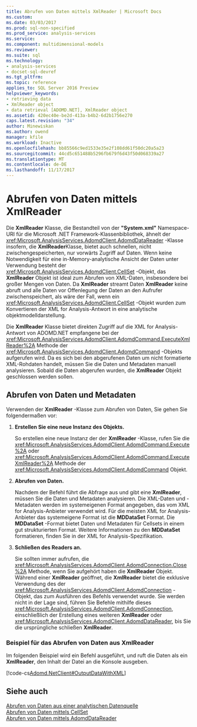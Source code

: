 ```yaml
---
title: Abrufen von Daten mittels XmlReader | Microsoft Docs
ms.custom: 
ms.date: 03/03/2017
ms.prod: sql-non-specified
ms.prod_service: analysis-services
ms.service: 
ms.component: multidimensional-models
ms.reviewer: 
ms.suite: sql
ms.technology:
- analysis-services
- docset-sql-devref
ms.tgt_pltfrm: 
ms.topic: reference
applies_to: SQL Server 2016 Preview
helpviewer_keywords:
- retrieving data
- XmlReader object
- data retrieval [ADOMD.NET], XmlReader object
ms.assetid: 420ec40e-be2d-413a-b4b2-6d2b1756e270
caps.latest.revision: "34"
author: Minewiskan
ms.author: owend
manager: kfile
ms.workload: Inactive
ms.openlocfilehash: bb85566c9ed1533e35e2f108dd61f50dc20a5a23
ms.sourcegitcommit: 44cd5c651488b5296fb679f6d43f50d068339a27
ms.translationtype: MT
ms.contentlocale: de-DE
ms.lasthandoff: 11/17/2017
---
```

# <a name="retrieving-data-using-the-xmlreader"></a>Abrufen von Daten mittels XmlReader
  Die **XmlReader** Klasse, die Bestandteil von der **"System.xml"** Namespace-URI für die Microsoft .NET Framework-Klassenbibliothek, ähnelt der <xref:Microsoft.AnalysisServices.AdomdClient.AdomdDataReader> -Klasse insofern, die **XmlReader**Klasse, bietet auch schnellen, nicht zwischengespeicherten, nur vorwärts Zugriff auf Daten. Wenn keine Notwendigkeit für eine in-Memory-analytische Ansicht der Daten unter Verwendung besteht der <xref:Microsoft.AnalysisServices.AdomdClient.CellSet> -Objekt, das **XmlReader** Objekt ist ideal zum Abrufen von XML-Daten, insbesondere bei großer Mengen von Daten. Da **XmlReader** streamt Daten **XmlReader** keine abruft und alle Daten vor Offenlegung der Daten an den Aufrufer zwischenspeichert, als wäre der Fall, wenn ein <xref:Microsoft.AnalysisServices.AdomdClient.CellSet> -Objekt wurden zum Konvertieren der XML for Analysis-Antwort in eine analytische objektmodelldarstellung.  
  
 Die **XmlReader** Klasse bietet direkten Zugriff auf die XML for Analysis-Antwort von ADOMD.NET empfangene bei der <xref:Microsoft.AnalysisServices.AdomdClient.AdomdCommand.ExecuteXmlReader%2A> Methode der <xref:Microsoft.AnalysisServices.AdomdClient.AdomdCommand> -Objekts aufgerufen wird. Da es sich bei den abgerufenen Daten um nicht formatierte XML-Rohdaten handelt, müssen Sie die Daten und Metadaten manuell analysieren. Sobald die Daten abgerufen wurden, die **XmlReader** Objekt geschlossen werden sollen.  
  
## <a name="retrieving-data-and-metadata"></a>Abrufen von Daten und Metadaten  
 Verwenden der **XmlReader** -Klasse zum Abrufen von Daten, Sie gehen Sie folgendermaßen vor:  
  
1.  **Erstellen Sie eine neue Instanz des Objekts.**  
  
     So erstellen eine neue Instanz der der **XmlReader** -Klasse, rufen Sie die <xref:Microsoft.AnalysisServices.AdomdClient.AdomdCommand.Execute%2A> oder <xref:Microsoft.AnalysisServices.AdomdClient.AdomdCommand.ExecuteXmlReader%2A> Methode der <xref:Microsoft.AnalysisServices.AdomdClient.AdomdCommand> Objekt.  
  
2.  **Abrufen von Daten.**  
  
     Nachdem der Befehl führt die Abfrage aus und gibt eine **XmlReader**, müssen Sie die Daten und Metadaten analysieren. Die XML-Daten und -Metadaten werden im systemeigenen Format angegeben, das vom XML for Analysis-Anbieter verwendet wird. Für die meisten XML for Analysis-Anbieter das systemeigene Format ist die **MDDataSet** Format. Die **MDDataSet** -Format bietet Daten und Metadaten für Cellsets in einem gut strukturierten Format. Weitere Informationen zu den **MDDataSet** formatieren, finden Sie in der XML for Analysis-Spezifikation.  
  
3.  **Schließen des Readers an.**  
  
     Sie sollten immer aufrufen, die <xref:Microsoft.AnalysisServices.AdomdClient.AdomdConnection.Close%2A> Methode, wenn Sie aufgehört haben die **XmlReader** Objekt. Während einer **XmlReader** geöffnet, die **XmlReader** bietet die exklusive Verwendung des der <xref:Microsoft.AnalysisServices.AdomdClient.AdomdConnection> -Objekt, das zum Ausführen des Befehls verwendet wurde. Sie werden nicht in der Lage sind, führen Sie Befehle mithilfe dieses <xref:Microsoft.AnalysisServices.AdomdClient.AdomdConnection>, einschließlich der Erstellung eines weiteren **XmlReader** oder <xref:Microsoft.AnalysisServices.AdomdClient.AdomdDataReader>, bis Sie die ursprüngliche schließen **XmlReader**.  
  
### <a name="example-of-retrieving-data-from-the-xmlreader"></a>Beispiel für das Abrufen von Daten aus XmlReader  
 Im folgenden Beispiel wird ein Befehl ausgeführt, und ruft die Daten als ein **XmlReader**, den Inhalt der Datei an die Konsole ausgeben.  
  
 [!code-cs[Adomd.NetClient#OutputDataWithXML](../../analysis-services/multidimensional-models-adomd-net-client/codesnippet/csharp/retrieving-data-using-th_1_1.cs)]  
  
## <a name="see-also"></a>Siehe auch  
 [Abrufen von Daten aus einer analytischen Datenquelle](../../analysis-services/multidimensional-models-adomd-net-client/retrieving-data-from-an-analytical-data-source.md)   
 [Abrufen von Daten mittels CellSet](../../analysis-services/multidimensional-models-adomd-net-client/retrieving-data-using-the-cellset.md)   
 [Abrufen von Daten mittels AdomdDataReader](../../analysis-services/multidimensional-models-adomd-net-client/retrieving-data-using-the-adomddatareader.md)  
  
  
